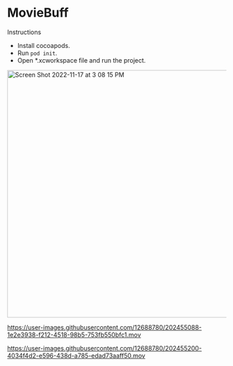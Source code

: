 # MovieBuff

Instructions

- Install cocoapods.
- Run `pod init`.
- Open *.xcworkspace file and run the project.

<img width="569" alt="Screen Shot 2022-11-17 at 3 08 15 PM" src="https://user-images.githubusercontent.com/12688780/202454787-f9ae5ee5-7879-4ad5-bc85-3a6f8c5ef05c.png">

https://user-images.githubusercontent.com/12688780/202455088-1e2e3938-f212-4518-98b5-753fb550bfc1.mov

https://user-images.githubusercontent.com/12688780/202455200-4034f4d2-e596-438d-a785-edad73aaff50.mov

